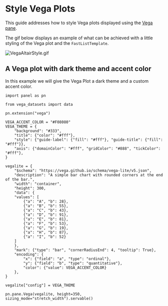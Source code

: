 # Style Vega Plots

This guide addresses how to style Vega plots displayed using the [Vega pane](../../../examples/reference/panes/Vega.ipynb).

The gif below displays an example of what can be achieved with a little styling of the Vega plot and the `FastListTemplate`.

![VegaAltairStyle.gif](https://assets.holoviews.org/panel/thumbnails/gallery/styles/vega-styles.gif)

## A Vega plot with dark theme and accent color

In this example we will give the Vega Plot a dark theme and a custom accent color.

```{pyodide}
import panel as pn

from vega_datasets import data

pn.extension("vega")

VEGA_ACCENT_COLOR = "#F08080"
VEGA_THEME = {
    "background": "#333",
    "title": {"color": "#fff"},
    "style": {"guide-label": {"fill": "#fff"}, "guide-title": {"fill": "#fff"}},
    "axis": {"domainColor": "#fff", "gridColor": "#888", "tickColor": "#fff"},
}

vegalite = {
    "$schema": "https://vega.github.io/schema/vega-lite/v5.json",
    "description": "A simple bar chart with rounded corners at the end of the bar.",
    "width": "container",
    "height": 300,
    "data": {
    "values": [
        {"a": "A", "b": 28},
        {"a": "B", "b": 55},
        {"a": "C", "b": 43},
        {"a": "D", "b": 91},
        {"a": "E", "b": 81},
        {"a": "F", "b": 53},
        {"a": "G", "b": 19},
        {"a": "H", "b": 87},
        {"a": "I", "b": 52}
    ]
    },
    "mark": {"type": "bar", "cornerRadiusEnd": 4, "tooltip": True},
    "encoding": {
        "x": {"field": "a", "type": "ordinal"},
        "y": {"field": "b", "type": "quantitative"},
        "color": {"value": VEGA_ACCENT_COLOR}
    },
}

vegalite["config"] = VEGA_THEME

pn.pane.Vega(vegalite, height=350, sizing_mode="stretch_width").servable()
```
